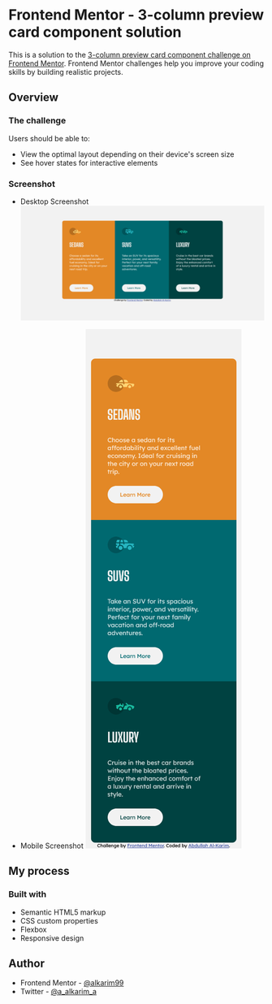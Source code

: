 # Frontend Mentor - 3-column preview card component solution

This is a solution to the [3-column preview card component challenge on Frontend Mentor](https://www.frontendmentor.io/challenges/3column-preview-card-component-pH92eAR2-). Frontend Mentor challenges help you improve your coding skills by building realistic projects.

## Overview

### The challenge

Users should be able to:

- View the optimal layout depending on their device's screen size
- See hover states for interactive elements

### Screenshot

- Desktop Screenshot
![](./Screenshot-Desktop.png)

- Mobile Screenshot
![](./Screenshot-Mobile.png)

## My process

### Built with

- Semantic HTML5 markup
- CSS custom properties
- Flexbox
- Responsive design

## Author

- Frontend Mentor - [@alkarim99](https://www.frontendmentor.io/profile/alkarim99)
- Twitter - [@a_alkarim_a](https://www.twitter.com/a_alkarim_a)
